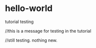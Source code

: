 # hello-world
tutorial testing

//this is a message for testing in the tutorial

//still testing.  nothing new.

